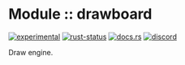 <!-- {{# generate.module_header{} #}} -->

# Module :: drawboard
[![experimental](https://raster.shields.io/static/v1?label=stability&message=experimental&color=orange&logoColor=eee)](https://github.com/emersion/stability-badges#experimental) [![rust-status](https://github.com/Wandalen/wTools/actions/workflows/ModuledrawboardPush.yml/badge.svg)](https://github.com/Wandalen/wTools/actions/workflows/ModuledrawboardPush.yml) [![docs.rs](https://img.shields.io/docsrs/drawboard?color=e3e8f0&logo=docs.rs)](https://docs.rs/drawboard) [![discord](https://img.shields.io/discord/872391416519737405?color=eee&logo=discord&logoColor=eee&label=ask)](https://discord.gg/m3YfbXpUUY)

Draw engine.

<!--
### Basic use-case

```rust
use drawboard::*;

fn main()
{
}
```

### To add to your project

```bash
cargo add drawboard
```

### Try out from the repository

``` shell test
git clone https://github.com/Wandalen/wTools
cd wTools
cargo run --example drawboard_trivial
cargo run
```
-->
